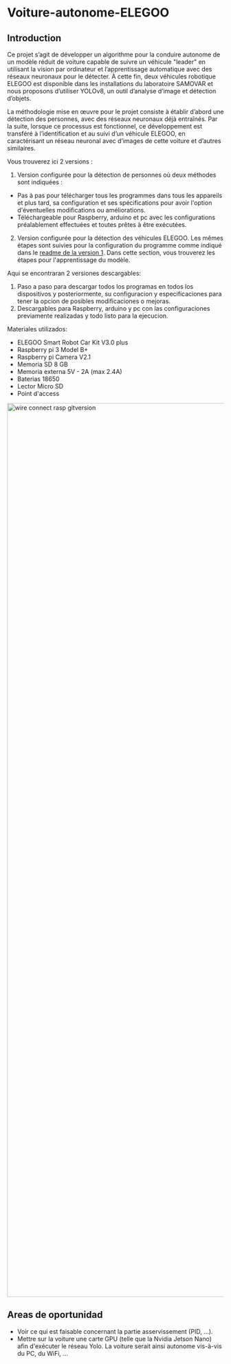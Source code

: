 # Voiture-autonome-ELEGOO

## Introduction

Ce projet s’agit de développer un algorithme pour la conduire autonome de un modèle réduit de voiture capable de suivre un véhicule "leader" en utilisant la vision par ordinateur et l’apprentissage automatique avec des réseaux neuronaux pour le détecter. À cette fin, deux véhicules robotique ELEGOO est disponible dans les installations du laboratoire SAMOVAR et nous proposons d’utiliser YOLOv8, un outil d’analyse d’image et détection d’objets.

La méthodologie mise en œuvre pour le projet consiste à établir d’abord une détection des personnes, avec des réseaux neuronaux déjà entraînés. Par la suite, lorsque ce processus est fonctionnel, ce développement est transféré à l’identification et au suivi d’un véhicule ELEGOO, en caractérisant un réseau neuronal avec d’images de cette voiture et d’autres similaires.

Vous trouverez ici 2 versions :

1. Version configurée pour la détection de personnes où deux méthodes sont indiquées :
   
- Pas à pas pour télécharger tous les programmes dans tous les appareils et plus tard, sa configuration et ses spécifications pour avoir l'option d'éventuelles modifications ou améliorations.
- Téléchargeable pour Raspberry, arduino et pc avec les configurations préalablement effectuées et toutes prêtes à être exécutées.

2. Version configurée pour la détection des véhicules ELEGOO. Les mêmes étapes sont suivies pour la configuration du programme comme indiqué dans le [readme de la version 1](https://github.com/vanessalopeznr/Voiture-autonome-ELEGOO/blob/main/Version%201.0%20-%20Personnes/README.md). Dans cette section, vous trouverez les étapes pour l'apprentissage du modèle.

   
Aqui se encontraran 2 versiones descargables:
1. Paso a paso para descargar todos los programas en todos los dispositivos y posteriormente, su configuracion y especificaciones para tener la opcion de posibles modificaciones o mejoras.
2. Descargables para Raspberry, arduino y pc con las configuraciones previamente realizadas y todo listo para la ejecucion.

Materiales utilizados:
- ELEGOO Smart Robot Car Kit V3.0 plus
- Raspberry pi 3 Model B+
- Raspberry pi Camera V2.1
- Memoria SD 8 GB
- Memoria externa 5V - 2A (max 2.4A)
- Baterias 18650
- Lector Micro SD
- Point d'access

<img width="2080" alt="wire connect rasp gitversion" src="https://github.com/vanessalopeznr/Voiture-autonome-ELEGOO/assets/123451768/bdf2722c-8abb-46f6-b5c6-439c4d281423">

## Areas de oportunidad 

- Voir ce qui est faisable concernant la partie asservissement (PID, ...).
- Mettre sur la voiture une carte GPU (telle que la Nvidia Jetson Nano) afin d'exécuter le réseau Yolo. La voiture serait ainsi autonome vis-à-vis du PC, du WiFi, ...

